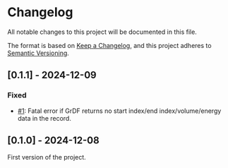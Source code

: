 # Changelog
All notable changes to this project will be documented in this file.

The format is based on [Keep a Changelog](https://keepachangelog.com/en/1.0.0/),
and this project adheres to [Semantic Versioning](https://semver.org/spec/v2.0.0.html).

## [0.1.1] - 2024-12-09

### Fixed
- [#1](https://github.com/ssenart/gazpar2mqtt/issues/1): Fatal error if GrDF returns no start index/end index/volume/energy data in the record.

## [0.1.0] - 2024-12-08

First version of the project.